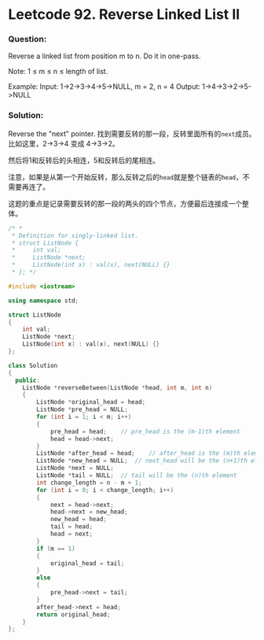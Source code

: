 # Leetcode 92. Reverse Linked List II

### Question:

Reverse a linked list from position m to n. Do it in one-pass.

Note: 1 ≤ m ≤ n ≤ length of list.

Example: Input: 1-&gt;2-&gt;3-&gt;4-&gt;5-&gt;NULL, m = 2, n = 4 Output: 1-&gt;4-&gt;3-&gt;2-&gt;5-&gt;NULL

### Solution:

Reverse the "next" pointer. 找到需要反转的那一段，反转里面所有的`next`成员。比如这里，2-&gt;3-&gt;4 变成 4-&gt;3-&gt;2。

然后将1和反转后的头相连，5和反转后的尾相连。

注意，如果是从第一个开始反转，那么反转之后的`head`就是整个链表的`head`，不需要再连了。

这题的重点是记录需要反转的那一段的两头的四个节点，方便最后连接成一个整体。

```cpp
/* *
 * Definition for singly-linked list.
 * struct ListNode {
 *     int val;
 *     ListNode *next;
 *     ListNode(int x) : val(x), next(NULL) {}
 * }; */

#include <iostream>

using namespace std;

struct ListNode
{
    int val;
    ListNode *next;
    ListNode(int x) : val(x), next(NULL) {}
};

class Solution
{
  public:
    ListNode *reverseBetween(ListNode *head, int m, int n)
    {
        ListNode *original_head = head;
        ListNode *pre_head = NULL;
        for (int i = 1; i < m; i++)
        {
            pre_head = head;    // pre_head is the (m-1)th element
            head = head->next;
        }
        ListNode *after_head = head;    // after_head is the (m)th element
        ListNode *new_head = NULL;  // next_head will be the (n+1)th element
        ListNode *next = NULL;
        ListNode *tail = NULL;  // tail will be the (n)th element
        int change_length = n - m + 1;
        for (int i = 0; i < change_length; i++)
        {
            next = head->next;
            head->next = new_head;
            new_head = head;
            tail = head;
            head = next;
        }
        if (m == 1)
        {
            original_head = tail;
        }
        else
        {
            pre_head->next = tail;
        }
        after_head->next = head;
        return original_head;
    }
};
```

